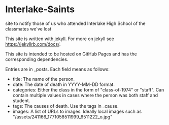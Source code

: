 # Interlake-Saints
site to notify those of us who attended Interlake High School of the classmates we've lost

This site is written with jekyll. For more on jekyll see https://jekyllrb.com/docs/.

This site is intended to be hosted on GitHub Pages and has the corresponding dependencies.

Entries are in _posts.  Each field means as follows:

* title:  The name of the person.
* date:   The date of death in YYYY-MM-DD format.
* categories: Either the class in the form of "class-of-1974" or "staff". Can contain multiple values in cases where the person was both staff and student.
* tags: The causes of death.  Use the tags in _cause.
* images: A list of URLs to images.  Ideally local images such as "/assets/241166_1771058511999_6511222_o.jpg"
